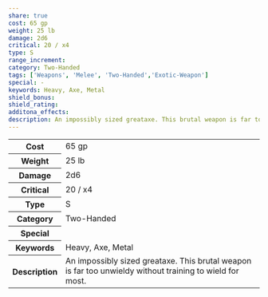 ```yaml
---
share: true
cost: 65 gp
weight: 25 lb
damage: 2d6
critical: 20 / x4
type: S
range_increment: 
category: Two-Handed
tags: ['Weapons', 'Melee', 'Two-Handed','Exotic-Weapon']
special: -
keywords: Heavy, Axe, Metal
shield_bonus: 
shield_rating: 
additona_effects: 
description: An impossibly sized greataxe. This brutal weapon is far too unwieldy without training to wield for most.
---
```

<p><span style="overflow-x: auto;"><table><tbody><tr><th>Cost</th><td>65 gp</td></tr><tr><th>Weight</th><td>25 lb</td></tr><tr><th>Damage</th><td>2d6</td></tr><tr><th>Critical</th><td>20 / x4</td></tr><tr><th>Type</th><td>S</td></tr><tr><th>Category</th><td>Two-Handed</td></tr><tr><th>Special</th><td></td></tr><tr><th>Keywords</th><td>Heavy, Axe, Metal</td></tr><tr><th>Description</th><td>An impossibly sized greataxe. This brutal weapon is far too unwieldy without training to wield for most.</td></tr></tbody></table></span></p>
